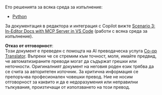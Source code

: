 <!--
CO_OP_TRANSLATOR_METADATA:
{
  "original_hash": "c8c1a74c74f6c2d42d511daf12d0b6c5",
  "translation_date": "2025-07-14T06:35:10+00:00",
  "source_file": "09-CaseStudy/docs-mcp/solution/README.md",
  "language_code": "bg"
}
-->
Ето решенията за всяка среда за изпълнение:
- [Python](./python/README.md)

За документация в редактора и интеграция с Copilot вижте [Scenario 3: In-Editor Docs with MCP Server in VS Code](./scenario3/README.md) (работи с всяка среда за изпълнение).

**Отказ от отговорност**:  
Този документ е преведен с помощта на AI преводаческа услуга [Co-op Translator](https://github.com/Azure/co-op-translator). Въпреки че се стремим към точност, моля, имайте предвид, че автоматизираните преводи могат да съдържат грешки или неточности. Оригиналният документ на неговия роден език трябва да се счита за авторитетен източник. За критична информация се препоръчва професионален човешки превод. Ние не носим отговорност за каквито и да е недоразумения или неправилни тълкувания, произтичащи от използването на този превод.